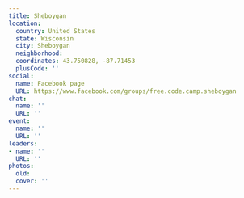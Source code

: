 ```yaml
---
title: Sheboygan
location:
  country: United States
  state: Wisconsin
  city: Sheboygan
  neighborhood: 
  coordinates: 43.750828, -87.71453
  plusCode: ''
social:
  name: Facebook page
  URL: https://www.facebook.com/groups/free.code.camp.sheboygan
chat:
  name: ''
  URL: ''
event:
  name: ''
  URL: ''
leaders:
- name: ''
  URL: ''
photos:
  old: 
  cover: ''
---
```

